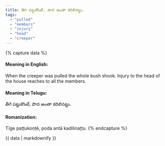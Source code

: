 ```yaml
---
title: తీగె పట్టుకొంటే, పొద అంతా కదిలినట్టు.
tags:
  - "pulled"
  - "members"
  - "injury"
  - "head"
  - "creeper"
---
```


{% capture data %}
#### Meaning in English:
When the creeper was pulled the whole bush shook.
Injury to the head of the house reaches to all the members.

#### Meaning in Telugu:
తీగె పట్టుకొంటే, పొద అంతా కదిలినట్టు.

#### Romanization:
Tīge paṭṭukoṇṭē, poda antā kadilinaṭṭu.
{% endcapture %}

{{ data | markdownify }}

